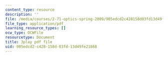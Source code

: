 ```yaml
---
content_type: resource
description: ''
file: /media/courses/2-71-optics-spring-2009/905edcd2c428158d03fd13d49fe21868_Q84-DIyl5wQ.pdf
file_type: application/pdf
learning_resource_types: []
ocw_type: OCWFile
resourcetype: Document
title: 3play pdf file
uid: 905edcd2-c428-158d-03fd-13d49fe21868
---
```


